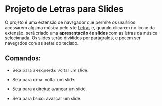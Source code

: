 # Projeto de Letras para Slides
O projeto é uma extensão de navegador que permite os usuários acessarem alguma música pelo site [Letras](https://letras.mus.br/) e, quando clicarem no ícone da extensão, será criado uma **apresentação de slides** com as letras da música selecionada. Os slides serão divididos por parágrafos, e podem ser navegados com as setas do teclado.

## Comandos:
- Seta para a esquerda: voltar um slide.
- Seta para cima: voltar um slide.

- Seta para a direita: avançar um slide.
- Seta para baixo: avançar um slide.